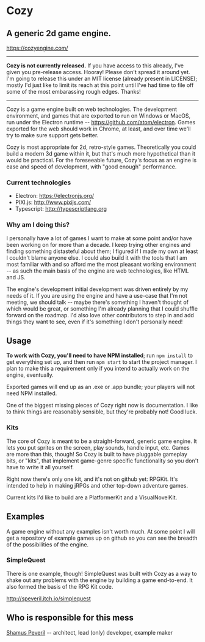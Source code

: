 # Cozy
## A generic 2d game engine.

https://cozyengine.com/

---

**Cozy is not currently released.** If you have access to this already, I've given you pre-release access. Hooray! Please don't spread it around yet. I'm going to release this under an MIT license (already present in LICENSE); mostly I'd just like to limit its reach at this point until I've had time to file off some of the most embarassing rough edges. Thanks!

---

Cozy is a game engine built on web technologies. The development environment, and games that are exported to run on Windows or MacOS, run under the Electron runtime -- <https://github.com/atom/electron>. Games exported for the web should work in Chrome, at least, and over time we'll try to make sure support gets better.

Cozy is most appropriate for 2d, retro-style games. Theoretically you could build a modern 3d game within it, but that's much more hypothetical than it would be practical. For the foreseeable future, Cozy's focus as an engine is ease and speed of development, with "good enough" performance.

### Current technologies

- Electron: <https://electronjs.org/>
- PIXI.js: <http://www.pixijs.com/>
- Typescript: <http://typescriptlang.org>

### Why am I doing this?

I personally have a lot of games I want to make at some point and/or have been working on for more than a decade. I keep trying other engines and finding something distasteful about them; I figured if I made my own at least I couldn't blame anyone else. I could also build it with the tools that I am most familiar with and so afford me the most pleasant working environment -- as such the main basis of the engine are web technologies, like HTML and JS.

The engine's development initial development was driven entirely by my needs of it. If you are using the engine and have a use-case that I'm not meeting, we should talk -- maybe there's something I haven't thought of which would be great, or something I'm already planning that I could shuffle forward on the roadmap. I'd also love other contributors to step in and add things they want to see, even if it's something I don't personally need!

## Usage

**To work with Cozy, you'll need to have NPM installed**; run `npm install` to get everything set up, and then run `npm start` to start the project manager. I plan to make this a requirement only if you intend to actually work on the engine, eventually.

Exported games will end up as an .exe or .app bundle; your players will not need NPM installed.

One of the biggest missing pieces of Cozy right now is documentation. I like to think things are reasonably sensible, but they're probably not! Good luck.

### Kits

The core of Cozy is meant to be a straight-forward, generic game engine. It lets you put sprites on the screen, play sounds, handle input, etc. Games are more than this, though! So Cozy is built to have pluggable gameplay bits, or "kits", that implement game-genre specific functionality so you don't have to write it all yourself.

Right now there's only one kit, and it's not on github yet: RPGKit. It's intended to help in making jRPGs and other top-down adventure games.

Current kits I'd like to build are a PlatformerKit and a VisualNovelKit.

## Examples

A game engine without any examples isn't worth much. At some point I will get a repository of example games up on github so you can see the breadth of the possibilities of the engine.

### SimpleQuest

There is one example, though! SimpleQuest was built with Cozy as a way to shake out any problems with the engine by building a game end-to-end. It also formed the basis of the RPG Kit code.

http://speveril.itch.io/simplequest

## Who is responsible for this mess

[Shamus Peveril](http://shamuspeveril.com) -- architect, lead (only) developer, example maker